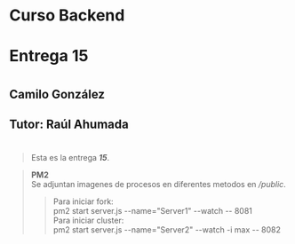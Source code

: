 # **Curso Backend**
# Entrega 15
#
## Camilo González
## Tutor: Raúl Ahumada
#

>Esta es la entrega ***15***.

>**PM2**\
>Se adjuntan imagenes de procesos en diferentes metodos en */public*.
>>Para iniciar fork: \
>pm2 start server.js --name="Server1" --watch -- 8081\
>Para iniciar cluster:\
>>pm2 start server.js --name="Server2" --watch -i max -- 8082


